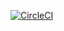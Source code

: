[![CircleCI](https://circleci.com/gh/delitamakanda/Bukkakegram/tree/master.svg?style=svg)](https://circleci.com/gh/delitamakanda/Bukkakegram/tree/master)